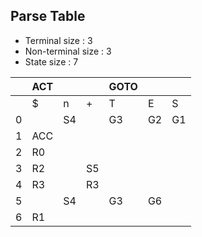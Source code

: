 ## Parse Table
- Terminal size : 3
- Non-terminal size : 3
- State size : 7

| | ACT |  |  | GOTO |  |  | 
| --- | --- | --- | --- | --- | --- | --- | 
| | $ | n | + | T | E | S | 
| 0 |   | S4 |   | G3 | G2 | G1 | 
| 1 | ACC |   |   |   |   |   | 
| 2 | R0 |   |   |   |   |   | 
| 3 | R2 |   | S5 |   |   |   | 
| 4 | R3 |   | R3 |   |   |   | 
| 5 |   | S4 |   | G3 | G6 |   | 
| 6 | R1 |   |   |   |   |   | 
